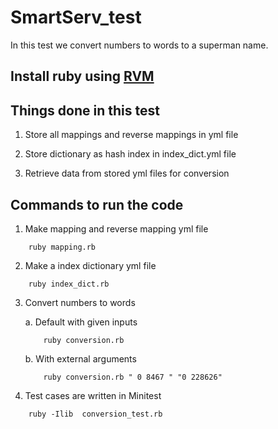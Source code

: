 # SmartServ_test

In this test we convert numbers to words to a superman name.

## Install ruby using [RVM](https://rvm.io/rvm/install)

## Things done in this test

1. Store all mappings and reverse mappings in yml file

2. Store dictionary as hash index in index_dict.yml file

3. Retrieve data from stored yml files for conversion

## Commands to run the code

1. Make mapping and reverse mapping yml file
```
    ruby mapping.rb
```

2. Make a index dictionary yml file
```
    ruby index_dict.rb
```

3. Convert numbers to words

    a. Default with given inputs
    ```
        ruby conversion.rb
    ```
    
    b. With external arguments
    ```
        ruby conversion.rb " 0 8467 " "0 228626"
    ```

4. Test cases are written in Minitest
```
    ruby -Ilib  conversion_test.rb
```